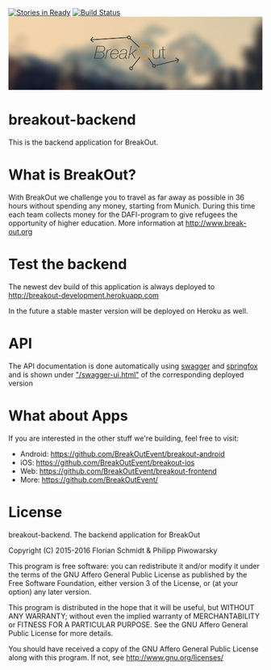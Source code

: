 [![Stories in Ready](https://badge.waffle.io/BreakOutEvent/breakout-backend.png?label=ready&title=Ready)](https://waffle.io/BreakOutEvent/breakout-backend)
[![Build Status](https://travis-ci.org/BreakOutEvent/breakout-backend.svg?branch=develop)](https://travis-ci.org/BreakOutEvent/breakout-backend)
![BreakOut-Logo](/header.jpg?raw=true "BreakOut")
# breakout-backend

This is the backend application for BreakOut. 

# What is BreakOut?
With BreakOut we challenge you to travel as far away as possible in 36 hours without spending any money, starting from Munich. During this time each team collects money for the DAFI-program to give refugees the opportunity of higher education.
More information at http://www.break-out.org

# Test the backend
The newest dev build of this application is always deployed to http://breakout-development.herokuapp.com

In the future a stable master version will be deployed on Heroku as well.

# API
The API documentation is done automatically using [swagger](http://swagger.io) and [springfox](https://github.com/springfox/springfox) and is shown under ["/swagger-ui.html"](http://breakout-development.herokuapp.com) of the corresponding deployed version

# What about Apps
If you are interested in the other stuff we're building, feel free to visit:
* Android: https://github.com/BreakOutEvent/breakout-android
* iOS: https://github.com/BreakOutEvent/breakout-ios
* Web: https://github.com/BreakOutEvent/breakout-frontend
* More: https://github.com/BreakOutEvent/

# License
breakout-backend. The backend application for BreakOut

Copyright (C) 2015-2016 Florian Schmidt & Philipp Piwowarsky

This program is free software: you can redistribute it and/or modify
it under the terms of the GNU Affero General Public License as
published by the Free Software Foundation, either version 3 of the
License, or (at your option) any later version.

This program is distributed in the hope that it will be useful,
but WITHOUT ANY WARRANTY; without even the implied warranty of
MERCHANTABILITY or FITNESS FOR A PARTICULAR PURPOSE.  See the
GNU Affero General Public License for more details.

You should have received a copy of the GNU Affero General Public License
along with this program.  If not, see http://www.gnu.org/licenses/